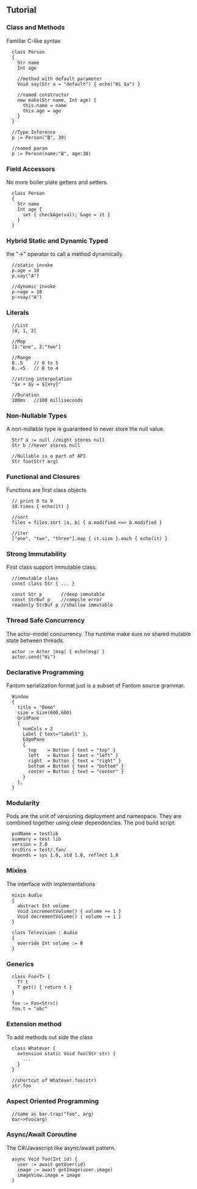 
## Tutorial ##

### Class and Methods
Familiar C-like syntax
```
  class Person
  {
    Str name
    Int age

    //method with default parameter
    Void say(Str a = "default") { echo("Hi $a") }

    //named constructor
    new make(Str name, Int age) {
      this.name = name
      this.age = age
    }
  }

  //Type Inference
  p := Person("B", 30)

  //named param
  p := Person(name:"B", age:30)

```

### Field Accessors
No more boiler plate getters and setters.
```
  class Person
  {
    Str name
    Int age {
      set { checkAge(val); &age = it }
    }
  }
```

### Hybrid Static and Dynamic Typed
the "->" operator to call a method dynamically.

```
  //static invoke
  p.age = 10
  p.say("A")

  //dynamic invoke
  p->age = 10
  p->say("A")
```

### Literals
```
  //List
  [0, 1, 2]

  //Map
  [1:"one", 2:"two"]

  //Range
  0..5    // 0 to 5
  0..<5   // 0 to 4

  //string interpolation
  "$x + $y = ${x+y}"

  //Duration
  100ms   //100 milliseconds
```

### Non-Nullable Types
A non-nullable type is guaranteed to never store the null value.
```
  Str? a := null //might stores null
  Str b //never stores null

  //Nullable is a part of API
  Str foo(Str? arg)
```

### Functional and Closures
Functions are first class objects
```
  // print 0 to 9
  10.times { echo(it) }

  //sort
  files = files.sort |a, b| { a.modified <=> b.modified }

  //iter
  ["one", "two", "three"].map { it.size }.each { echo(it) }
```

### Strong Immutability
First class support immutable class.
```
  //immutable class
  const class Str { ... }

  const Str p       //deep immutable
  const StrBuf p    //compile error
  readonly StrBuf p //shallow immutable
```

### Thread Safe Concurrency
The actor-model concurrency.
The runtime make sure no shared mutable state between threads.
```
  actor := Actor |msg| { echo(msg) }
  actor.send("Hi")
```

### Declarative Programming
Fantom serialization format just is a subset of Fantom source grammar.
```
  Window
  {
    title = "Demo"
    size = Size(600,600)
    GridPane
    {
      numCols = 2
      Label { text="label1" },
      EdgePane
      {
        top    = Button { text = "top" }
        left   = Button { text = "left" }
        right  = Button { text = "right" }
        bottom = Button { text = "bottom" }
        center = Button { text = "center" }
      }
    },
  }
```

### Modularity
Pods are the unit of versioning deployment and namespace. They are combined together using clear dependencies.
The pod build script:
```
  podName = testlib
  summary = test lib
  version = 2.0
  srcDirs = test/,fan/
  depends = sys 1.0, std 1.0, reflect 1.0
```

### Mixins
The interface with implementations
```
  mixin Audio
  {
    abstract Int volume
    Void incrementVolume() { volume += 1 }
    Void decrementVolume() { volume -= 1 }
  }

  class Television : Audio
  {
    override Int volume := 0
  }
```

### Generics
```
  class Foo<T> {
    T? t
    T get() { return t }
  }

  foo := Foo<Str>()
  foo.t = "abc"
```

### Extension method
To add methods out side the class
```
  class Whatever {
    extension static Void foo(Str str) {
      ...
    }
  }

  //shortcut of Whatever.foo(str)
  str.foo
```

### Aspect Oriented Programming
```
  //same as bar.trap("foo", arg)
  bar~>foo(arg)
```

### Async/Await Coroutine
The C#/Javascript like async/await pattern.
```
  async Void foo(Int id) {
    user := await getUser(id)
    image := await getImage(user.image)
    imageView.image = image
  }
```
